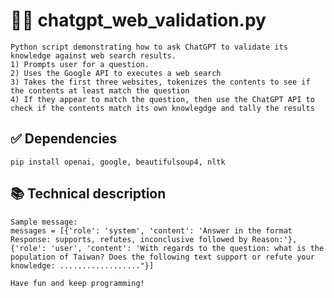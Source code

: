 # 🦜️🔗 chatgpt_web_validation.py
	Python script demonstrating how to ask ChatGPT to validate its knowledge against web search results.
	1) Prompts user for a question.
	2) Uses the Google API to executes a web search
	3) Takes the first three websites, tokenizes the contents to see if the contents at least match the question
	4) If they appear to match the question, then use the ChatGPT API to check if the contents match its own knowlegdge and tally the results

## ✅ Dependencies
	pip install openai, google, beautifulsoup4, nltk

## 📚 Technical description
	Sample message:
	messages = [{'role': 'system', 'content': 'Answer in the format Response: supports, refutes, inconclusive followed by Reason:'}, 
	{'role': 'user', 'content': 'With regards to the question: what is the population of Taiwan? Does the following text support or refute your knowledge: .................."}]
	
	Have fun and keep programming!
